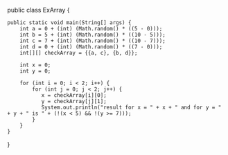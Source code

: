 public class ExArray {

    public static void main(String[] args) {
        int a = 0 + (int) (Math.random() * ((5 - 0)));
        int b = 5 + (int) (Math.random() * ((10 - 5)));
        int c = 7 + (int) (Math.random() * ((10 - 7)));
        int d = 0 + (int) (Math.random() * ((7 - 0)));
        int[][] checkArray = {{a, c}, {b, d}};

        int x = 0;
        int y = 0;

        for (int i = 0; i < 2; i++) {
            for (int j = 0; j < 2; j++) {
               x = checkArray[i][0];
               y = checkArray[j][1];
               System.out.println("result for x = " + x + " and for y = " + y + " is " + (!(x < 5) && !(y >= 7)));
            }
        }
    }
}
